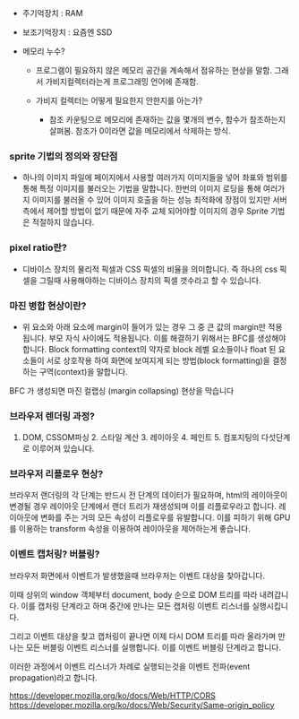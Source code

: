 - 주기억장치 : RAM
- 보조기억장치 : 요즘엔 SSD

- 메모리 누수?
  - 프로그램이 필요하지 않은 메모리 공간을 계속해서 점유하는 현상을 말함. 그래서 가비지컬렉터라는게 프로그래밍 언어에 존재함.

  - 가비지 컬렉터는 어떻게 필요한지 안한지를 아는가?
    - 참조 카운팅으로 메모리에 존재하는 값을 몇개의 변수, 함수가 참조하는지 살펴봄.
    참조가 0이라면 값을 메모리에서 삭제하는 방식.


### sprite 기법의 정의와 장단점
- 하나의 이미지 파일에 페이지에서 사용할 여러가지 이미지들을 넣어 좌표와 범위를 통해 특정 이미지를 불러오는 기법을 말합니다. 한번의 이미지 로딩을 통해 여러가지 이미지를 불러올 수 있어 이미지 호출을 하는 성능 최적화에 장점이 있지만 서버측에서 제어할 방법이 없기 때문에 자주 교체 되어야할 이미지의 경우 Sprite 기법은 적절하지 않습니다.

### pixel ratio란?
- 디바이스 장치의 물리적 픽셀과 CSS 픽셀의 비율을 의미합니다. 즉 하나의 css 픽셀을 그릴때 사용해야하는 디바이스 장치의 픽셀 갯수라고 할 수 있습니다.

### 마진 병합 현상이란?
- 위 요소와 아래 요소에  margin이 들어가 있는 경우 그 중 큰 값의  margin만 적용 됩니다. 부모 자식 사이에도 적용됩니다. 이를 해결하기 위해서는 BFC를 생성해야 합니다. Block formatting context의 약자로 block 레벨 요소들이나 float 된 요소들이 서로 상호작용 하여 화면에 보여지게 되는 방법(block formatting)을 결정하는 구역(context)을 말합니다.

BFC 가 생성되면 마진 컬랩싱 (margin collapsing) 현상을 막습니다

### 브라우저 렌더링 과정?
1. DOM, CSSOM파싱 2. 스타일 계산 3. 레이아웃 4. 페인트 5. 컴포지팅의 다섯단계로 이루어져 있습니다.

### 브라우저 리플로우 현상?
브라우저 랜더링의 각 단계는 반드시 전 단계의 데이터가 필요하며, html의 레이아웃이 변경될 경우 레이아웃 단계에서 랜더 트리가 재생성되며 이를 리플로우라고 합니다.
레이아웃에 변화를 주는 거의 모든 속성이 리플로우를 유발합니다. 이를 피하기 위해 GPU를 이용하는 transform 속성을 이용하여 레이아웃을 제어하는게 좋습니다.

### 이벤트 캡처링? 버블링?
브라우저 화면에서 이벤트가 발생했을때 브라우저는 이벤트 대상을 찾아갑니다.

이때 상위의 window 객체부터 document, body 순으로 DOM 트리를 따라 내려갑니다. 이를 캡처링 단계라고 하며 중간에 만나는 모든 캡처링 이벤트 리스너를 실행시킵니다.

그리고 이벤트 대상을 찾고 캡처링이 끝나면 이제 다시 DOM 트리를 따라 올라가며 만나는 모든 버블링 이벤트 리스너를 실행합니다. 이를 이벤트 버블링 단계라고 합니다.

이러한 과정에서 이벤트 리스너가 차례로 실행되는것을 이벤트 전파(event propagation)라고 합니다.

https://developer.mozilla.org/ko/docs/Web/HTTP/CORS
https://developer.mozilla.org/ko/docs/Web/Security/Same-origin_policy

